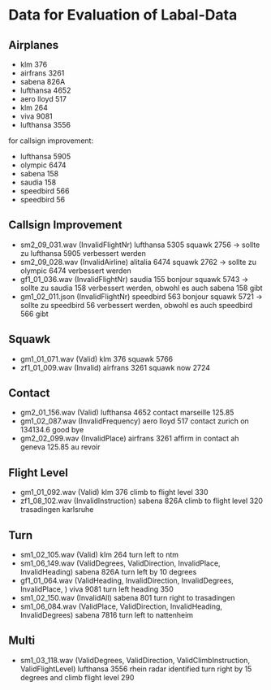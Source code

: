 # Data for Evaluation of Labal-Data

<!--

"iata":"kl", "icao":"klm", "name":"klm", "callSign":"klm"
"iata":"af", "icao":"afr", "name":"air france", "callSign":"airfrans"
iata: sn, icao: sab, name & callsign: sabena
"iata":"lh", "icao":"dlh", "name":"lufthansa", "callSign":"lufthansa" },
iata: YP, icao: AEF, name & callsign: AERO LLOYD
IATA: FV, ICAO: VIV, name: viva air, callsign: VIVA
iata: OA, ICAO: OAL, name & callsign: OLYMPIC


"Flight": {
    "ActualDepartureTime": null,
    "Airline": null,
    "ArrivalAirport": null,
    "DepartureAirport": null,
    "FlightIdentification": "VLG1873"
},
-->


## Airplanes
- klm 376
- airfrans 3261
- sabena 826A
- lufthansa 4652
- aero lloyd 517
- klm 264
- viva 9081
- lufthansa 3556

for callsign improvement:
- lufthansa 5905
- olympic 6474
- sabena 158
- saudia 158
- speedbird 566
- speedbird 56


## Callsign Improvement
- sm2_09_031.wav (InvalidFlightNr) lufthansa 5305 squawk 2756 -> sollte zu lufthansa 5905 verbessert werden
- sm2_09_028.wav (InvalidAirline) alitalia 6474 squawk 2762 -> sollte zu olympic 6474 verbessert werden
- gf1_01_036.wav (InvalidFlightNr) saudia 155 bonjour squawk 5743 -> sollte zu saudia 158 verbessert werden, obwohl es auch sabena 158 gibt
- gm1_02_011.json (InvalidFlightNr) speedbird 563 bonjour squawk 5721 -> sollte zu speedbird 56 verbessert werden, obwohl es auch speedbird 566 gibt


## Squawk
- gm1_01_071.wav (Valid) klm 376 squawk 5766
- zf1_01_009.wav (Invalid) airfrans 3261 squawk now 2724
<!--
- zf1_04_079.wav airfrans ah 356 good morning ah flight correction squawk 7536
- zf1_08_067.wav airfrans 356 good morning squawk 7536
- sm2_09_031.wav lufthansa 5305 squawk 2756
-->


## Contact
- gm2_01_156.wav (Valid) lufthansa 4652 contact marseille 125.85
- gm1_02_087.wav (InvalidFrequency) aero lloyd 517 contact zurich on 134134.6 good bye
- gm2_02_099.wav (InvalidPlace) airfrans 3261 affirm in contact ah geneva 125.85 au revoir



## Flight Level
- gm1_01_092.wav (Valid) klm 376 climb to flight level 330
- zf1_08_102.wav (InvalidInstruction) sabena 826A climb to flight level 320 trasadingen karlsruhe
<!--
- gm1_01_079.wav klm 376 you're identified cleared st prex arbos epinal climb to flight level 320
- gf1_01_068.wav aero lloyd 560 bonjour identified cleared passeiry bilsa flight level 330
-->


## Turn
- sm1_02_105.wav (Valid) klm 264 turn left to ntm
- sm1_06_149.wav (ValidDegrees, ValidDirection, InvalidPlace, InvalidHeading) sabena 826A turn left by 10 degrees
- gf1_01_064.wav (ValidHeading, InvalidDirection, InvalidDegrees, InvalidPlace, ) viva 9081 turn left heading 350
- sm1_02_150.wav (InvalidAll) sabena 801 turn right to trasadingen
- sm1_06_084.wav (ValidPlace, ValidDirection, InvalidHeading, InvalidDegrees) sabena 7816 turn left to nattenheim
<!--
- sm1_04_005.wav sabena 481 turn left to dinkelsbuhl
- sm1_05_149.wav sabena 801 right turn to trasadingen
-->


## Multi
- sm1_03_118.wav (ValidDegrees, ValidDirection, ValidClimbInstruction, ValidFlightLevel) lufthansa 3556 rhein radar identified turn right by 15 degrees and climb flight level 290


